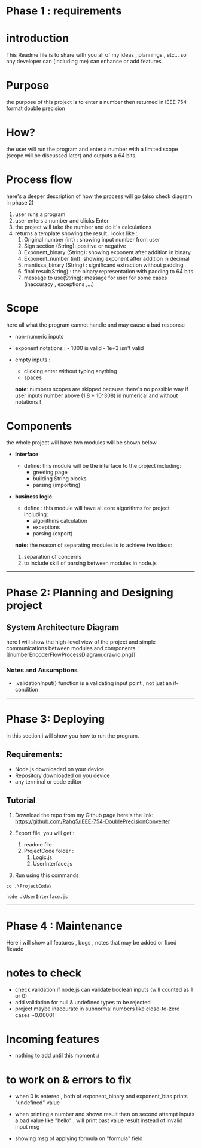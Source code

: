 
# Phase 1 : requirements
# introduction 
This Readme file is to share with you all of my ideas , plannings , etc... 
so any developer can (including me) can enhance or add features.

# Purpose 
the purpose of this project is to enter a number then returned in IEEE 754 format double precision 

# How?
the user will run the program and enter a number with a limited scope (scope will be discussed later) and outputs a 64 bits.

# Process flow 
here's a deeper description of how the process will go (also check diagram in phase 2)
1. user runs a program 
2. user enters a number and clicks Enter
3. the project will take the number and do it's calculations 
4. returns a template showing the result , looks like :
	1. Original number (int) : showing input number from user
	2. Sign section (String): positive or negative  
	3. Exponent_binary  (String): showing exponent after addition in binary 
	4. Exponent_number  (int):  showing exponent after addition in decimal
	5. mantissa_binary (String) : significand extraction without padding 
	6. final result(String) : the binary representation with padding to 64 bits
	7. message to use(String): message for user for some cases (inaccuracy , exceptions ,...)

# Scope
here all what the program cannot handle and may cause a bad response
- non-numeric inputs
- exponent notations : 
	  - 1000 is valid 
	  - 1e+3 isn't valid
- empty inputs :
	- clicking enter without typing anything
	- spaces
	
	**note**: numbers scopes are skipped because there's no possible way if user inputs number above (1.8 * 10^308) in numerical and without notations !
# Components
the whole project will have two modules will be shown below

- **Interface** 
	- define: this module will be the interface to the project including:
		- greeting page 
		- building String blocks
		- parsing (importing)
	  
- **business logic** 
	- define : this module will have all core algorithms for project including:
		- algorithms calculation
		- exceptions 
		- parsing (export)
		  
	**note:** the reason of separating modules is to achieve two ideas:
	1. separation of concerns
	2. to include skill of parsing between modules in node.js


---
# Phase 2: Planning and Designing project


## System Architecture Diagram
  here I will show the high-level view of the project and simple communications between modules and components.
  ![[numberEncoderFlowProcessDiagram.drawio.png]]

### Notes and Assumptions
- .validationInput() function is a validating input point , not just an if-condition

---
# Phase 3: Deploying
 in this section i will show you how to run the program.

## Requirements:
 - Node.js downloaded on your device
 - Repository downloaded on you device
 - any terminal or code editor
## Tutorial
1. Download the repo from my Github page 
   here's the link: https://github.com/Rahq5/IEEE-754-DoublePrecisionConverter

2. Export file, you will get :
	1. readme file
	2. ProjectCode folder :
		1. Logic.js
		2. UserInterface.js
		   
3. Run using this commands
```
cd .\ProjectCode\

node .\UserInterface.js
```

---
# Phase 4 : Maintenance

Here i will show all features , bugs , notes that may be added or fixed fix\add  
# notes to check
- check validation if node.js can validate boolean inputs (will counted as 1 or 0)
- add validation for null & undefined types to be rejected 
- project maybe inaccurate in subnormal numbers like close-to-zero cases ~0.00001

# Incoming features
-  nothing to add until this moment :(


# to work on & errors to fix 
- when 0 is entered  , both of exponent_binary and exponent_bias prints "undefined" value
  
- when printing a number and shown result then on second attempt inputs a bad value like "hello" , will print past value result instead of invalid input msg 
  
- showing msg of applying formula on "formula" field
